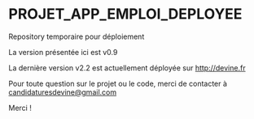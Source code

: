 # PROJET_APP_EMPLOI_DEPLOYEE
Repository temporaire pour déploiement

La version présentée ici est v0.9 

La dernière version v2.2 est actuellement déployée sur http://devine.fr

Pour toute question sur le projet ou le code, merci de contacter à candidaturesdevine@gmail.com

Merci !
